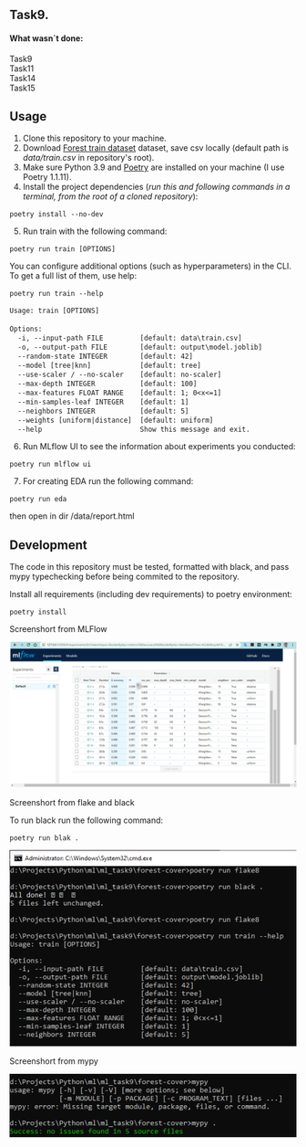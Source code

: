 ## Task9.

#### What wasn`t done:
Task9 \
Task11\
Task14\
Task15


## Usage
1. Clone this repository to your machine.
2. Download [Forest train dataset](https://www.kaggle.com/competitions/forest-cover-type-prediction) dataset, save csv locally (default path is *data/train.csv* in repository's root).
3. Make sure Python 3.9 and [Poetry](https://python-poetry.org/docs/) are installed on your machine (I use Poetry 1.1.11).
4. Install the project dependencies (*run this and following commands in a terminal, from the root of a cloned repository*):
```
poetry install --no-dev
```
5. Run train with the following command:
```
poetry run train [OPTIONS]
```
You can configure additional options (such as hyperparameters) in the CLI. To get a full list of them, use help:
```
poetry run train --help
```

```
Usage: train [OPTIONS]

Options:
  -i, --input-path FILE         [default: data\train.csv]
  -o, --output-path FILE        [default: output\model.joblib]
  --random-state INTEGER        [default: 42]
  --model [tree|knn]            [default: tree]
  --use-scaler / --no-scaler    [default: no-scaler]
  --max-depth INTEGER           [default: 100]
  --max-features FLOAT RANGE    [default: 1; 0<x<=1]
  --min-samples-leaf INTEGER    [default: 1]
  --neighbors INTEGER           [default: 5]
  --weights [uniform|distance]  [default: uniform]
  --help                        Show this message and exit.
```

6. Run MLflow UI to see the information about experiments you conducted:
```
poetry run mlflow ui
```

7. For creating EDA run the following command:
```
poetry run eda
```

then open in dir /data/report.html 

## Development

The code in this repository must be tested, formatted with black, and pass mypy typechecking before being commited to the repository.

Install all requirements (including dev requirements) to poetry environment:
```
poetry install
```

Screenshort from MLFlow

![MLFlow](https://github.com/slobby/ml_task9/blob/master/pic/ml.png)

Screenshort from flake and black

To run black run the following command:

```
poetry run blak .
```

![flake and black](https://github.com/slobby/ml_task9/blob/master/pic/flake.png)

Screenshort from mypy

![mypy](https://github.com/slobby/ml_task9/blob/master/pic/mypy.png)


